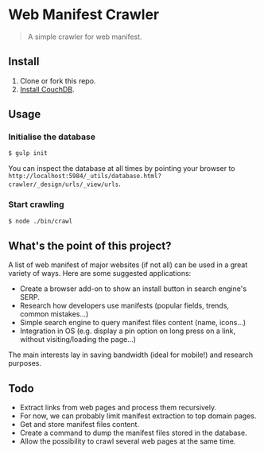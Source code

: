 # Web Manifest Crawler

> A simple crawler for web manifest.

## Install

1. Clone or fork this repo.
2. [Install CouchDB](http://wiki.apache.org/couchdb/Installation).

## Usage

### Initialise the database

```bash
$ gulp init
```

You can inspect the database at all times by pointing your browser to `http://localhost:5984/_utils/database.html?crawler/_design/urls/_view/urls`.

### Start crawling

```bash
$ node ./bin/crawl
```

## What's the point of this project?

A list of web manifest of major websites (if not all) can be used in a great
variety of ways. Here are some suggested applications:

* Create a browser add-on to show an install button in search engine's SERP.
* Research how developers use manifests (popular fields, trends, common
mistakes...)
* Simple search engine to query manifest files content (name, icons...)
* Integration in OS (e.g. display a pin option on long press on a link, without
visiting/loading the page...)

The main interests lay in saving bandwidth (ideal for mobile!) and research
purposes.

## Todo

* Extract links from web pages and process them recursively.
* For now, we can probably limit manifest extraction to top domain pages.
* Get and store manifest files content.
* Create a command to dump the manifest files stored in the database.
* Allow the possibility to crawl several web pages at the same time.
